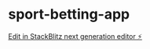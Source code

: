# sport-betting-app

[Edit in StackBlitz next generation editor ⚡️](https://stackblitz.com/~/github.com/Daswag100/sport-betting-app)
